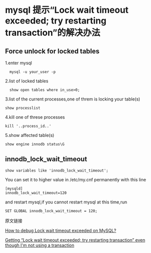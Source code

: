 # mysql 提示“Lock wait timeout exceeded; try restarting transaction”的解决办法

## Force unlock for locked tables

  1.enter mysql
```
  mysql -u your_user -p
```


  2.list of locked tables
```
  show open tables where in_use>0;
```
  3.list of the current processes,one of threm is locking your table(s)
  ```
  show processlist
  ```

  4.kill one of threse processes
  ```
  kill '..process_id..'
  ```

  5.show affected table(s)

  ```
  show engine innodb status\G
  ```

## innodb_lock_wait_timeout

```
show variables like 'innodb_lock_wait_timeout';
```

You can set it to higher value in /etc/my.cnf permanently with this line

```
[mysqld]
innodb_lock_wait_timeout=120
```
and restart mysql,if you cannot restart mysql at this time,run
```
SET GLOBAL innodb_lock_wait_timeout = 120;
```
原文链接

[  How to debug Lock wait timeout exceeded on MySQL? ](https://stackoverflow.com/questions/6000336/how-to-debug-lock-wait-timeout-exceeded-on-mysql)

[Getting “Lock wait timeout exceeded; try restarting transaction” even though I'm not using a transaction](https://stackoverflow.com/questions/5836623/getting-lock-wait-timeout-exceeded-try-restarting-transaction-even-though-im)
